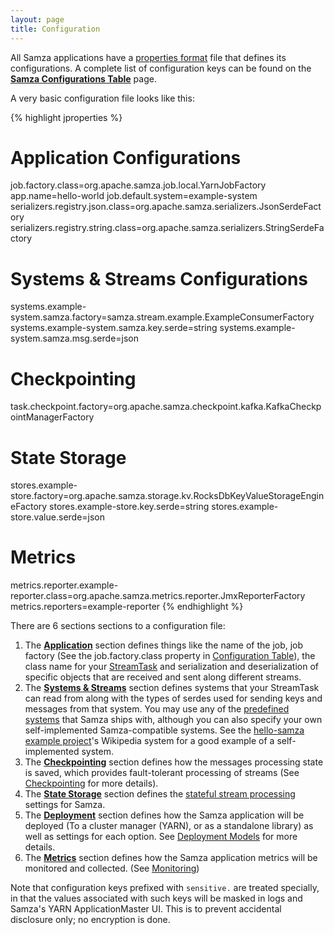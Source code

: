```yaml
---
layout: page
title: Configuration
---
```

<!--
   Licensed to the Apache Software Foundation (ASF) under one or more
   contributor license agreements.  See the NOTICE file distributed with
   this work for additional information regarding copyright ownership.
   The ASF licenses this file to You under the Apache License, Version 2.0
   (the "License"); you may not use this file except in compliance with
   the License.  You may obtain a copy of the License at

       http://www.apache.org/licenses/LICENSE-2.0

   Unless required by applicable law or agreed to in writing, software
   distributed under the License is distributed on an "AS IS" BASIS,
   WITHOUT WARRANTIES OR CONDITIONS OF ANY KIND, either express or implied.
   See the License for the specific language governing permissions and
   limitations under the License.
-->

All Samza applications have a [properties format](https://en.wikipedia.org/wiki/.properties) file that defines its configurations.
A complete list of configuration keys can be found on the [__Samza Configurations Table__](samza-configurations.html) page. 
 
A very basic configuration file looks like this:

{% highlight jproperties %}
# Application Configurations
job.factory.class=org.apache.samza.job.local.YarnJobFactory
app.name=hello-world
job.default.system=example-system
serializers.registry.json.class=org.apache.samza.serializers.JsonSerdeFactory
serializers.registry.string.class=org.apache.samza.serializers.StringSerdeFactory

# Systems & Streams Configurations
systems.example-system.samza.factory=samza.stream.example.ExampleConsumerFactory
systems.example-system.samza.key.serde=string
systems.example-system.samza.msg.serde=json

# Checkpointing
task.checkpoint.factory=org.apache.samza.checkpoint.kafka.KafkaCheckpointManagerFactory

# State Storage
stores.example-store.factory=org.apache.samza.storage.kv.RocksDbKeyValueStorageEngineFactory
stores.example-store.key.serde=string
stores.example-store.value.serde=json

# Metrics
metrics.reporter.example-reporter.class=org.apache.samza.metrics.reporter.JmxReporterFactory
metrics.reporters=example-reporter
{% endhighlight %}

There are 6 sections sections to a configuration file:

1. The [__Application__](samza-configurations.html#application-configurations) section defines things like the name of the job, job factory (See the job.factory.class property in [Configuration Table](samza-configurations.html)), the class name for your [StreamTask](../api/overview.html) and serialization and deserialization of specific objects that are received and sent along different streams.
2. The [__Systems & Streams__](samza-configurations.html#systems-streams) section defines systems that your StreamTask can read from along with the types of serdes used for sending keys and messages from that system. You may use any of the [predefined systems](../connectors/overview.html) that Samza ships with, although you can also specify your own self-implemented Samza-compatible systems. See the [hello-samza example project](/startup/hello-samza/{{site.version}})'s Wikipedia system for a good example of a self-implemented system.
3. The [__Checkpointing__](samza-configurations.html#checkpointing) section defines how the messages processing state is saved, which provides fault-tolerant processing of streams (See [Checkpointing](../container/checkpointing.html) for more details).
4. The [__State Storage__](samza-configurations.html#state-storage) section defines the [stateful stream processing](../container/state-management.html) settings for Samza.
5. The [__Deployment__](samza-configurations.html#deployment) section defines how the Samza application will be deployed (To a cluster manager (YARN), or as a standalone library) as well as settings for each option. See [Deployment Models](/deployment/deployment-model.html) for more details.
6. The [__Metrics__](samza-configurations.html#metrics) section defines how the Samza application metrics will be monitored and collected. (See [Monitoring](../operations/monitoring.html))

Note that configuration keys prefixed with `sensitive.` are treated specially, in that the values associated with such keys
will be masked in logs and Samza's YARN ApplicationMaster UI.  This is to prevent accidental disclosure only; no
encryption is done.
